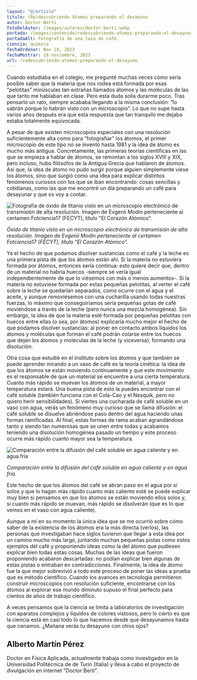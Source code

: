 ```yaml
---
layout: "@/article"
titulo: (Re)descubriendo átomos preparando el desayuno
autor: Doctor Berti
fotoDelAutor: /images/autores/doctor-berti.webp
portada: /images/contenido/redescubriendo-atomos-preparando-el-desayuno/portada.webp
portadaAlt: Fotografía de una taza de café.
ciencia: química
fechaOrdenar: Nov 18, 2023
fechaMostrar: 18 noviembre, 2023
url: /redescubriendo-atomos-preparando-el-desayuno
---
```


Cuando estudiaba en el colegio, me pregunté muchas veces cómo sería posible saber que la materia que nos rodea está formada por esas “pelotitas” minúsculas tan extrañas llamados átomos y las moléculas de las que tanto me hablaban en clase. Pero esta duda solía durarme poco. Tras pensarlo un rato, siempre acababa llegando a la misma conclusión: “lo sabrán porque lo habrán visto con un microscopio”. Lo que no supe hasta varios años después era que esta respuesta que tan tranquilo me dejaba estaba totalmente equivocada.

A pesar de que existen microscopios especiales con una resolución suficientemente alta como para “fotografiar” los átomos, el primer microscopio de este tipo no se inventó hasta 1981 y la idea de átomo es mucho más antigua. Concretamente, las primeras teorías científicas en las que se empieza a hablar de átomos, se remontan a los siglos XVIII y XIX, pero incluso, hubo filósofos de la Antigua Grecia que hablaron de átomos. Así que, la idea de átomo no pudo surgir porque alguien simplemente viese los átomos, sino que surgió como una idea para explicar distintos fenómenos curiosos con los que se iban encontrando: cosas sencillas y cotidianas, como las que me encontré un día preparando un café para desayunar y que os voy
a contar. 

![Fotografía de óxido de titanio visto en un microscopio electrónico de transmisión de alta resolución. Imagen de Evgenii Modin perteneciente al certamen Fotciencia17 (FECYT), título "El Corazón Atómico".](/images/contenido/redescubriendo-atomos-preparando-el-desayuno/figura1.webp)

*Óxido de titanio visto en un microscopio electrónico de transmisión de alta resolución. Imagen de Evgenii Modin perteneciente al certamen Fotciencia17 (FECYT), título "El Corazón Atómico".*

Ya el hecho de que podamos disolver sustancias como el café y la leche es una primera pista de que los átomos están ahí. Si la materia no estuviera formada por átomos, entonces sería continua: esto quiere decir que, dentro de un material no habría huecos -siempre se vería igual independientemente de que lo viésemos con más o menos aumentos-. Si la materia no estuviese formada por estas pequeñas pelotitas, al verter el café sobre la leche se quedarían separados, como ocurre con el agua y el aceite, y aunque removiésemos con una cucharilla usando todas nuestras fuerzas, lo máximo que conseguiríamos sería pequeñas gotas de café moviéndose a través de la leche (pero nunca una mezcla homogénea). Sin embargo, la idea de que la materia esté formada por pequeñas pelotitas con huecos entre ellas (o sea, por átomos) explicaría mucho mejor el hecho de que podamos disolver sustancias: al poner en contacto ambos líquidos los átomos y moléculas que forman el café podrán colarse entre los huecos que dejan los átomos y moléculas de la leche (y viceversa), formando una disolución.

Otra cosa que estudié en el instituto sobre los átomos y que también se puede aprender mirando a un vaso de café es la teoría cinética: la idea de que los átomos se están moviendo continuamente y que este movimiento es el responsable de que un material se encuentre a una cierta temperatura. Cuanto más rápido se muevan los átomos de un material, a mayor temperatura estará. Una buena pista de esto la puedes encontrar con el café soluble (también funciona con el Cola-Cao y el Nesquik, pero no quiero herir sensibilidades). Si viertes una cucharada de café soluble en un vaso con agua, verás un fenómeno muy curioso que se llama difusión: el café soluble se disuelve abriéndose paso dentro del agua haciendo unas formas ramificadas. Al final, estas formas de rama acaban agrandándose tanto y siendo tan numerosas que se unen entre todas y acabamos teniendo una disolución homogénea  pasado un tiempo y este proceso ocurre más rápido cuanto mayor sea la temperatura.

![Comparación entre la difusión del café soluble en agua caliente y en agua fría](/images/contenido/redescubriendo-atomos-preparando-el-desayuno/figura2.webp)

*Comparación entre la difusión del café soluble en agua caliente y en agua fría.*

Este hecho de que los átomos del café se abran paso en el agua por sí solos y que lo hagan más rápido cuanto más caliente esté se puede explicar muy bien si pensamos en que los átomos se están moviendo ellos solos y, si cuanto más rápido se muevan, más rápido se disolverán (que es lo que vemos en el vaso con agua caliente).

Aunque a mí en su momento la única idea que se me ocurrió sobre cómo saber de la existencia de los átomos era la más directa (verlos), las personas que investigaban hace siglos tuvieron que llegar a esta idea por un camino mucho más largo, juntando muchas pequeñas pistas como estos ejemplos del café y proponiendo ideas como la del átomo que pudiesen explicar bien todas estas cosas. Muchas de las ideas que fueron proponiendo acabaron descartadas: no podían explicar bien algunas de estas pistas o entraban en contradicciones. Finalmente, la idea de átomo fue la que mejor sobrevivió a todo este proceso de poner las ideas a prueba que es método científico. Cuando los avances en tecnología permitieron construir microscopios con
resolución suficiente, encontrarse con los átomos al explorar ese mundo diminuto supuso el final perfecto para cientos de años de trabajo científico.

A veces pensamos que la ciencia se limita a laboratorios de investigación con aparatos complejos y líquidos de colores vistosos, pero lo cierto es que la ciencia está en casi todo lo que hacemos desde que desayunamos hasta que cenamos. ¿Mañana verás tu desayuno con otros ojos?

## Alberto Martín Pérez

Doctor en Física Aplicada, actualmente trabaja como investigador en la Universidad Politécnica de de Turín (Italia) y lleva a cabo el proyecto de divulgación en internet "Doctor Berti".